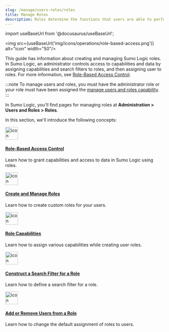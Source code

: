 ```yaml
---
slug: /manage/users-roles/roles
title: Manage Roles
description: Roles determine the functions that users are able to perform in Sumo Logic and the data they can view.
---
```


import useBaseUrl from '@docusaurus/useBaseUrl';

<img src={useBaseUrl('img/icons/operations/role-based-access.png')} alt="icon" width="50"/>

This guide has information about creating and managing Sumo Logic roles. In Sumo Logic, an administrator controls access to capabilities and data by assigning capabilities and search filters to roles, and then assigning user to roles. For more information, see [Role-Based Access Control](role-based-access-control.md).

:::note
To manage users and roles, you must have the administrator role or your role must have been assigned the [manage users and roles capability](role-capabilities.md).
:::

In Sumo Logic, you'll find pages for managing roles at **Administration > Users and Roles > Roles**.

In this section, we'll introduce the following concepts:

<div className="box-wrapper" markdown="1">
<div className="box smallbox1 card">
  <div className="container">
  <a href="/docs/manage/users-roles/roles/role-based-access-control"><img src={useBaseUrl('img/icons/operations/role-based-access.png')} alt="icon" width="40"/><h4>Role-Based Access Control</h4></a>
  <p>Learn how to grant capabilities and access to data in Sumo Logic using roles.</p>
  </div>
</div>
<div className="box smallbox2 card">
  <div className="container">
  <a href="/docs/manage/users-roles/roles/create-manage-roles"><img src={useBaseUrl('img/icons/operations/role-based-access.png')} alt="icon" width="40"/><h4>Create and Manage Roles</h4></a>
  <p>Learn how to create custom roles for your users.</p>
  </div>
</div>
<div className="box smallbox3 card">
  <div className="container">
  <a href="/docs/manage/users-roles/roles/role-capabilities"><img src={useBaseUrl('img/icons/operations/role-based-access.png')} alt="icon" width="40"/><h4>Role Capabilities</h4></a>
  <p>Learn how to assign various capabilities while creating user roles.</p>
  </div>
</div>
<div className="box smallbox4 card">
  <div className="container">
  <a href="/docs/manage/users-roles/roles/construct-search-filter-for-role"><img src={useBaseUrl('img/icons/operations/role-based-access.png')} alt="icon" width="40"/><h4>Construct a Search Filter for a Role</h4></a>
  <p>Learn how to define a search filter for a role.</p>
  </div>
</div>
<div className="box smallbox5 card">
  <div className="container">
  <a href="/docs/manage/users-roles/roles/add-remove-users-role"><img src={useBaseUrl('img/icons/operations/role-based-access.png')} alt="icon" width="40"/><h4>Add or Remove Users from a Role</h4></a>
  <p>Learn how to change the default assignment of roles to users.</p>
  </div>
</div>
</div>
